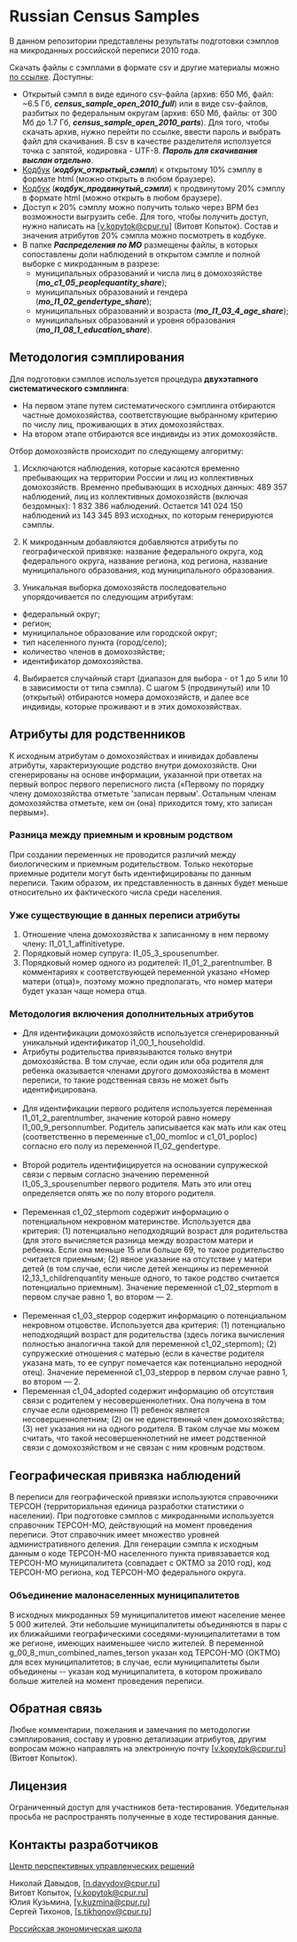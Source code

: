 # Russian Census Samples

В данном репозитории представлены результаты подготовки сэмплов на микроданных российской переписи 2010 года.

Скачать файлы с сэмплами в формате csv и другие материалы можно [по ссылке](https://nc.cloud.cpur.ru/s/eBHwoyiWGyc5ytB). Доступны:

- Открытый сэмпл в виде единого csv-файла (архив: 650 Мб, файл: ~6.5 Гб, ***census_sample_open_2010_full***) или в виде csv-файлов, разбитых по федеральным округам (архив: 650 Мб, файлы: от 300 Мб до 1.7 Гб, ***census_sample_open_2010_parts***). Для того, чтобы скачать архив, нужно перейти по ссылке, ввести пароль и выбрать файл для скачивания. В csv в качестве разделителя исползуется точка с запятой, кодировка - UTF-8. ***Пароль для скачивания выслан отдельно***.
- [Кодбук](кодбук_открытый_сэмпл.html) (***кодбук_открытый_сэмпл***) к открытому 10% сэмплу в формате html (можно открыть в любом браузере).
- [Кодбук](кодбук_продвинтый_сэмпл.html) (***кодбук_продвинутый_сэмпл***) к продвинутому 20% сэмплу в формате html (можно открыть в любом браузере).
- Доступ к 20% сэмплу можно получить только через ВРМ без возможности выгрузить себе. Для того, чтобы получить доступ, нужно написать на [v.kopytok@cpur.ru] (Витовт Копыток). Состав и значения атрибутов 20% сэмпла можно посмотреть в кодбуке.
- В папке ***Распределения по МО*** размещены файлы, в которых сопоставлены доли наблюдений в открытом сэмпле и полной выборке с микроданным в разрезе:
    + муниципальных образований и числа лиц в домохозяйстве (***mo_c1_05_peoplequantity_share***);
    + муниципальных образований и гендера (***mo_l1_02_gendertype_share***);
    + муниципальных образований и возраста (***mo_l1_03_4_age_share***);
    + муниципальных образований и уровня образования (***mo_l1_08_1_education_share***).

## Методология сэмплирования

Для подготовки сэмплов используется процедура **двухэтапного систематического сэмплинга**:

- На первом этапе путем систематического сэмплинга отбираются частные домохозяйства, соответствующие выбранному критерию по числу лиц, проживающих в этих домохозяйствах.
- На втором этапе отбираются все индивиды из этих домохозяйств.

Отбор домохозяйств происходит по следующему алгоритму:

1. Исключаются наблюдения, которые касаются временно пребывающих на территории России и лиц из коллективных домохозяйств. Временно пребывающих в исходных данных: 489 357 наблюдений, лиц из коллективных домохозяйств (включая бездомных): 1 832 386 наблюдений. Остается 141 024 150 наблюдений из 143 345 893 исходных, по которым генерируются сэмплы.

2. К микроданным добавляются добавляются атрибуты по географической привязке: название федерального округа, код федерального округа, название региона, код региона, название муниципального образования, код муниципального образования.

3. Уникальная выборка домохозяйств последовательно упорядочивается по следующим атрибутам:

- федеральный округ;
- регион;
- муниципальное образование или городской округ;
- тип населенного пункта (город/село);
- количество членов в домохозяйстве;
- идентификатор домохозяйства.

4. Выбирается случайный старт (диапазон для выбора - от 1 до 5 или 10 в зависимости от типа сэмпла). С шагом 5 (продвинутый) или 10 (открытый) отбираются номера домохозяйств, и далее все индивиды, которые проживают и в этих домохозяйствах.

## Атрибуты для родственников

К исходным атрибутам о домохозяйствах и инивидах добавлены атрибуты, характеризующие родство внутри домохозяйств. Они сгенерированы на основе информации, указанной
при ответах на первый вопрос первого переписного листа («Первому по порядку члену домохозяйства отметьте 'записан первым'. Остальным членам домохозяйства отметьте, кем он (она) приходится тому, кто записан первым»).

### Разница между приемным и кровным родством

При создании переменных не проводится различий между биологическим и приемным родительством. Только некоторые приемные родители могут быть идентифицированы по данным переписи. Таким образом, их представленность в данных будет меньше относительно их фактического числа среди населения.

### Уже существующие в данных переписи атрибуты
1. Отношение члена домохозяйства к записанному в нем первому члену: l1_01_1_affinitivetype.
2. Порядковый номер супруга: l1_05_3_spousenumber.
3. Порядковый номер одного из родителей: l1_01_2_parentnumber. В комментариях к соответствующей переменной указано «Номер матери (отца)», поэтому можно предполагать, что номер матери будет указан чаще номера отца.

### Методология включения дополнительных атрибутов
* Для идентификации домохозяйств используется сгенерированный уникальный идентификатор i1_00_1_householdid.
&nbsp;
* Атрибуты родительства привязываются только внутри домохозяйства. В том случае, если один или оба родителя для ребенка оказывается членами другого домохозяйства в момент переписи, то такие родственная связь не может быть идентифицирована.  
&nbsp;
* Для идентификации первого родителя используется переменная l1_01_2_parentnumber, значение которой равно номеру l1_00_9_personnumber. Родитель записывается как мать или как отец (соответственно в переменные c1_00_momloc и c1_01_poploc) согласно его полу из переменной l1_02_gendertype.  
&nbsp;
* Второй родитель идентифицируется на основании супружеской связи с первым согласно значению переменной l1_05_3_spousenumber первого родителя. Мать это или отец определяется опять же по полу второго родителя.  
&nbsp;
* Переменная c1_02_stepmom содержит информацию о потенциальном некровном материнстве. Используется два критерия: (1) потенциально неподходящий возраст для родительства (для этого вычисляется разница между возрастом матери и ребенка. Если она меньше 15 или больше 69, то такое родительство считается приемным; (2) явное указание на отсутствие у матери детей (в том случае, если числе детей женщины из переменной l2_13_1_childrenquantity  меньше одного, то такое родство считается потенциально приемным). Значение переменной c1_02_stepmom в первом случае равно 1, во втором — 2.  
&nbsp;
* Переменная c1_03_steppop содержит информацию о потенциальном некровном отцовстве. Используется два критерия: (1) потенциально неподходящий возраст для родительства (здесь логика вычисления полностью аналогична такой для переменной  c1_02_stepmom); (2) супружеские отношения с матерью (если в качестве родителя указана мать, то ее супруг помечается как потенциально неродной отец). Значение переменной c1_03_steppop в первом случае равно 1, во втором — 2.
&nbsp;
* Переменная c1_04_adopted содержит информацию об отсутствия связи с родителем у несовершеннолетних. Она получена в том случае если одновременно (1) ребенок является несовершеннолетним; (2) он не единственный член домохозяйства; (3) нет указания ни на одного родителя. В таком случае мы можем считать, что такой несовершеннолетний не имеет родственной связи с домохозяйством и не связан с ним кровным родством.

## Географическая привязка наблюдений

В переписи для географической привязки используются справочники ТЕРСОН (территориальная единица разработки статистики о населении). При подготовке сэмплов с микроданными используется справочник ТЕРСОН-МО, действующий на момент проведения переписи. Этот справочник имеет множество уровней административного деления. Для генерации сэмпла к исходным данным о коде ТЕРСОН-МО населенного пункта привязавается код ТЕРСОН-МО муниципалитета (совпадает с ОКТМО за 2010 год), код ТЕРСОН-МО региона, код ТЕРСОН-МО федерального округа.

### Объединение малонаселенных муниципалитетов

В исходных микроданных 59 муниципалитетов имеют население менее 5 000 жителей. Эти небольшие муниципалитеты объединяются в пары с их ближайшими географическими соседями-муниципалитетами в том же регионе, имеющих наименьшее число жителей. В переменной g_00_8_mun_combined_names_terson указан код ТЕРСОН-МО (ОКТМО) для всех муниципалитетов; в случае, если муниципалитеты были объединены -- указан код муниципалитета, в котором проживало больше жителей на момент проведения переписи. 

## Обратная связь

Любые комментарии, пожелания и замечания по методологии сэмплирования, составу и уровню детализации атрибутов, другим вопросам можно направлять на электронную почту [v.kopytok@cpur.ru] (Витовт Копыток).

## Лицензия

Ограниченный доступ для участников бета-тестирования. Убедительная просьба не распространять полученные в ходе тестирования данные.

## Контакты разработчиков

[Центр перспективных управленческих решений](https://cpur.ru/)

Николай Давыдов, [n.davydov@cpur.ru]  
Витовт Копыток, [v.kopytok@cpur.ru]    
Юлия Кузьмина, [y.kuzmina@cpur.ru]  
Сергей Тихонов, [s.tikhonov@cpur.ru]

[Российская экономическая школа](https://www.nes.ru/)
